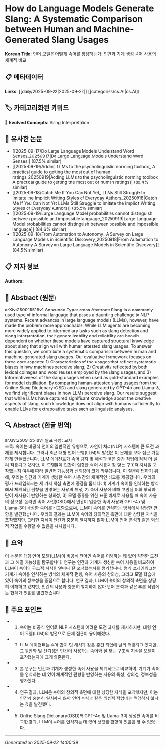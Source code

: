 # How do Language Models Generate Slang: A Systematic Comparison between Human and Machine-Generated Slang Usages

**Korean Title:** 언어 모델은 어떻게 속어를 생성하는가: 인간과 기계 생성 속어 사용의 체계적 비교

## 📋 메타데이터

**Links**: [[daily/2025-09-22|2025-09-22]] [[categories/cs.AI|cs.AI]]

## 🏷️ 카테고리화된 키워드
**🚀 Evolved Concepts**: Slang Interpretation

## 🔗 유사한 논문
- [[2025-09-17/Do Large Language Models Understand Word Senses_20250917|Do Large Language Models Understand Word Senses]] (87.5% similar)
- [[2025-09-19/Adding LLMs to the psycholinguistic norming toolbox_ A practical guide to getting the most out of human ratings_20250919|Adding LLMs to the psycholinguistic norming toolbox A practical guide to getting the most out of human ratings]] (86.4% similar)
- [[2025-09-18/Catch Me If You Can Not Yet_ LLMs Still Struggle to Imitate the Implicit Writing Styles of Everyday Authors_20250918|Catch Me If You Can Not Yet LLMs Still Struggle to Imitate the Implicit Writing Styles of Everyday Authors]] (85.5% similar)
- [[2025-09-19/Large Language Model probabilities cannot distinguish between possible and impossible language_20250919|Large Language Model probabilities cannot distinguish between possible and impossible language]] (84.6% similar)
- [[2025-09-18/From Automation to Autonomy_ A Survey on Large Language Models in Scientific Discovery_20250918|From Automation to Autonomy A Survey on Large Language Models in Scientific Discovery]] (84.5% similar)

## 📋 저자 정보

**Authors:** 

## 📄 Abstract (원문)

arXiv:2509.15518v1 Announce Type: cross 
Abstract: Slang is a commonly used type of informal language that poses a daunting challenge to NLP systems. Recent advances in large language models (LLMs), however, have made the problem more approachable. While LLM agents are becoming more widely applied to intermediary tasks such as slang detection and slang interpretation, their generalizability and reliability are heavily dependent on whether these models have captured structural knowledge about slang that align well with human attested slang usages. To answer this question, we contribute a systematic comparison between human and machine-generated slang usages. Our evaluative framework focuses on three core aspects: 1) Characteristics of the usages that reflect systematic biases in how machines perceive slang, 2) Creativity reflected by both lexical coinages and word reuses employed by the slang usages, and 3) Informativeness of the slang usages when used as gold-standard examples for model distillation. By comparing human-attested slang usages from the Online Slang Dictionary (OSD) and slang generated by GPT-4o and Llama-3, we find significant biases in how LLMs perceive slang. Our results suggest that while LLMs have captured significant knowledge about the creative aspects of slang, such knowledge does not align with humans sufficiently to enable LLMs for extrapolative tasks such as linguistic analyses.

## 🔍 Abstract (한글 번역)

arXiv:2509.15518v1 발표 유형: 교차  
초록: 속어는 비공식 언어의 일반적인 유형으로, 자연어 처리(NLP) 시스템에 큰 도전 과제를 제시합니다. 그러나 최근 대형 언어 모델(LLM)의 발전은 이 문제를 보다 접근 가능하게 만들었습니다. LLM 에이전트가 속어 감지 및 해석과 같은 중간 작업에 점점 더 널리 적용되고 있지만, 이 모델들이 인간이 입증한 속어 사용과 잘 맞는 구조적 지식을 포착했는지 여부에 따라 일반화 가능성과 신뢰성이 크게 좌우됩니다. 이 질문에 답하기 위해, 우리는 인간과 기계가 생성한 속어 사용 간의 체계적인 비교를 제공합니다. 우리의 평가 프레임워크는 세 가지 핵심 측면에 중점을 둡니다: 1) 기계가 속어를 인식하는 방식에서 체계적인 편향을 반영하는 사용의 특성, 2) 속어 사용에 의해 고안된 어휘 창작과 단어 재사용이 반영하는 창의성, 3) 모델 증류를 위한 표준 예제로 사용될 때 속어 사용의 정보성. 온라인 속어 사전(OSD)에서 인간이 입증한 속어 사용과 GPT-4o 및 Llama-3이 생성한 속어를 비교함으로써, LLM이 속어를 인식하는 방식에서 상당한 편향을 발견했습니다. 우리의 결과는 LLM이 속어의 창의적인 측면에 대한 상당한 지식을 포착했지만, 그러한 지식이 인간과 충분히 일치하지 않아 LLM이 언어 분석과 같은 외삽적 작업을 수행할 수 없음을 시사합니다.

## 📝 요약

이 논문은 대형 언어 모델(LLM)이 비공식 언어인 속어를 이해하는 데 있어 직면한 도전과 그 해결 가능성을 탐구합니다. 연구는 인간과 기계가 생성한 속어 사용을 비교하여 LLM이 속어의 구조적 지식을 얼마나 잘 포착했는지를 평가합니다. 평가 프레임워크는 기계가 속어를 인식하는 방식의 체계적 편향, 속어 사용의 창의성, 그리고 모델 학습에 있어 속어의 정보성을 중점으로 합니다. 연구 결과, LLM이 속어의 창의적 측면을 상당히 이해하고 있지만, 인간의 사용과 충분히 일치하지 않아 언어 분석과 같은 추론 작업에는 한계가 있음을 발견했습니다.

## 🎯 주요 포인트

- 1. 속어는 비공식 언어로 NLP 시스템에 어려운 도전 과제를 제시하지만, 대형 언어 모델(LLM)의 발전으로 문제 접근이 용이해졌다.

- 2. LLM 에이전트는 속어 감지 및 해석과 같은 중간 작업에 널리 적용되고 있지만, 그 일반화 및 신뢰성은 인간이 사용하는 속어와 잘 맞는 구조적 지식을 모델이 포착했는지에 크게 의존한다.

- 3. 본 연구는 인간과 기계가 생성한 속어 사용을 체계적으로 비교하여, 기계가 속어를 인식하는 데 있어 체계적인 편향을 반영하는 사용의 특성, 창의성, 정보성을 평가했다.

- 4. 연구 결과, LLM은 속어의 창의적 측면에 대한 상당한 지식을 포착했지만, 이는 인간과 충분히 일치하지 않아 언어 분석과 같은 외삽적 작업에는 적합하지 않다는 것을 발견했다.

- 5. Online Slang Dictionary(OSD)와 GPT-4o 및 Llama-3이 생성한 속어를 비교한 결과, LLM이 속어를 인식하는 데 있어 상당한 편향이 있음을 알 수 있었다.

---

*Generated on 2025-09-22 14:00:39*